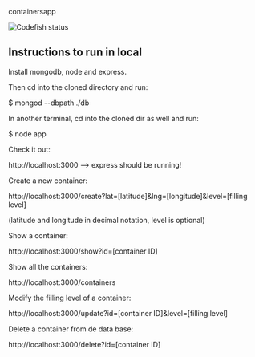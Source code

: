 containersapp

![Codefish status](https://codeship.io/projects/09e1f920-d123-0131-db62-1211774025ad/status)

## Instructions to run in local
 
 Install mongodb, node and express.

Then cd into the cloned directory and run: 

$ mongod --dbpath ./db

In another terminal, cd into the cloned dir as well and run:

$ node app


Check it out:

http://localhost:3000 --> express should be running!


Create a new container:

http://localhost:3000/create?lat=[latitude]&lng=[longitude]&level=[filling level]  

(latitude and longitude in decimal notation, level is optional)


Show a container:

http://localhost:3000/show?id=[container ID]


Show all the containers:

http://localhost:3000/containers


Modify the filling level of a container:

http://localhost:3000/update?id=[container ID]&level=[filling level]


Delete a container from de data base:

http://localhost:3000/delete?id=[container ID]

